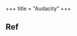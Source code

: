 +++
title = "Audacity"
+++
## Ref
<div class="spreadsheet" src="../audacity.toml" fullHeightWithRowsPerScreen=8> </div>  

